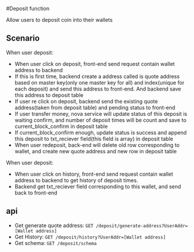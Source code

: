 #Deposit function

Allow users to deposit coin into their wallets 

## Scenario
When user deposit:
- When user click on deposit, front-end send request contain wallet address to backend
- If this is first time, backend create a address called is quote address based on master key(only one master key for all)
and index(unique for each deposit) and send this address to front-end. And backend save this address to deposit table 
- If user re click on deposit, backend send the existing quote address(taken from deposit table) and pending status to 
front-end
- If user transfer money, nova service will update status of this deposit is waiting confirm, and number of deposit times 
will be count and save to current_block_confirm in  deposit table
- If current_block_confirm enough, update status is success and append this deposit to txt_reciever field(this field is array)
in deposit table
- When user redeposit, back-end will delete old row corresponding to wallet, and create new quote address and new row in 
deposit table


When user deposit:
- When user click on history, front-end send request contain wallet address to backend to get history of deposit times. 
- Backend get txt_reciever field corresponding to this wallet, and send back to front-end 

## api
- Get generate quote address: 
`GET /deposit/generate-address?UserAddr=[Wallet address]`
- Get History:
`GET /deposit/history?UserAddr=[Wallet address]`
- Get schema: 
`GET /deposit/schema`

